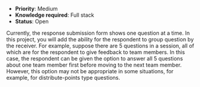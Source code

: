 * **Priority**: Medium
* **Knowledge required**: Full stack
* **Status**: Open

Currently, the response submission form shows one question at a time. In this project, you will add the ability for the respondent to group question by the receiver. For example, suppose there are 5 questions in a session, all of which are for the respondent to give feedback to team members. In this case, the respondent can be given the option to answer all 5 questions about one team member first before moving to the next team member. However, this option may not be appropriate in some situations, for example, for distribute-points type questions.